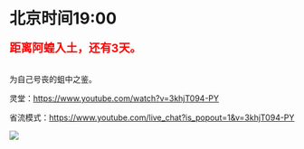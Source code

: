 # 北京时间19:00

<div style="color:red;font-size:20px;font-weight:bolder">距离阿蝗入土，还有3天。</div>

<br>

为自己号丧的蛆中之鉴。

灵堂：https://www.youtube.com/watch?v=3khjT094-PY

省流模式：https://www.youtube.com/live_chat?is_popout=1&v=3khjT094-PY

<img src="https://img.nga.178.com/attachments/mon_202106/28/7nQ2o-7exqZ13T3cSgc-mb.png"></img>